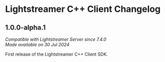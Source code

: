 # Lightstreamer C++ Client Changelog

## 1.0.0-alpha.1
*Compatible with Lightstreamer Server since 7.4.0*<br/>
*Made available on 30 Jul 2024*

First release of the Lightstreamer C++ Client SDK.